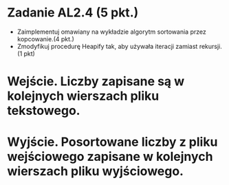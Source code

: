 # Zadanie AL2.4 (5 pkt.)

- Zaimplementuj omawiany na wykładzie algorytm sortowania przez kopcowanie.(4 pkt.)
- Zmodyfikuj procedurę Heapify tak, aby używała iteracji zamiast rekursji. (1 pkt)

# Wejście. Liczby zapisane są w kolejnych wierszach pliku tekstowego.

# Wyjście. Posortowane liczby z pliku wejściowego zapisane w kolejnych wierszach pliku wyjściowego.